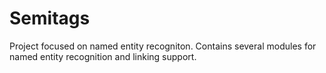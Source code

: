 Semitags
========

Project focused on named entity recogniton. Contains several modules for named entity recognition and linking support.

